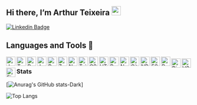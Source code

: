 ## Hi there, I’m Arthur Teixeira <img src="https://media.giphy.com/media/hvRJCLFzcasrR4ia7z/giphy.gif" width="25px"></a>

[![Linkedin Badge](https://img.shields.io/badge/-LinkedIn-blue?style=flat-square&logo=Linkedin&logoColor=white&link=https://www.linkedin.com/in/arthur-teixeira-451768215/)](https://www.linkedin.com/in/arthur-teixeira-451768215/)

## Languages and Tools 🚀

<img align="left" title="Javascript" alt="Javascript" src="https://cdn.jsdelivr.net/gh/devicons/devicon@latest/icons/javascript/javascript-original.svg" width="25px" />

<img align="left" title="Typescript" alt="Typescript" src="https://cdn.jsdelivr.net/gh/devicons/devicon@latest/icons/typescript/typescript-original.svg" width="25px" />

<img align="left" title="Python" alt="Python" src="https://cdn.jsdelivr.net/gh/devicons/devicon@latest/icons/python/python-original.svg" 
width="25px" />

<img align="left" title="Java" alt="Java" src="https://cdn.jsdelivr.net/gh/devicons/devicon@latest/icons/java/java-original.svg" 
width="25px" />

<img align="left" title="React" alt="React" src="https://cdn.jsdelivr.net/gh/devicons/devicon@latest/icons/react/react-original.svg"
width="25px" />

<img align="left" title="Zustand" alt="Zustand" src="https://cdn.jsdelivr.net/gh/devicons/devicon@latest/icons/zustand/zustand-original.svg"
width="25px" />

<img align="left" title="NextJS" alt="NextJS" src="https://cdn.jsdelivr.net/gh/devicons/devicon@latest/icons/nextjs/nextjs-original.svg"
width="25px" />

<img align="left" title="TailwindCSS" alt="TailwindCSS" src="https://cdn.jsdelivr.net/gh/devicons/devicon@latest/icons/tailwindcss/tailwindcss-original.svg"
width="25px" />

<img align="left" title="CSS" alt="CSS" src="https://cdn.jsdelivr.net/gh/devicons/devicon@latest/icons/css3/css3-original.svg"
width="25px" />

<img align="left" title="HTML" alt="HTML" src="https://cdn.jsdelivr.net/gh/devicons/devicon@latest/icons/html5/html5-original.svg"
width="25px" />

<img align="left" title="Bootstrap" alt="Bootstrap" src="https://cdn.jsdelivr.net/gh/devicons/devicon@latest/icons/bootstrap/bootstrap-original.svg"
width="25px" />

<img align="left" title="NodeJS" alt="NodeJS" src="https://cdn.jsdelivr.net/gh/devicons/devicon@latest/icons/nodejs/nodejs-original.svg"
width="25px" />

<img align="left" title="Git" alt="Git" src="https://cdn.jsdelivr.net/gh/devicons/devicon@latest/icons/git/git-original.svg"
width="25px" />

<img align="left" title="NPM" alt="NPM" src="https://cdn.jsdelivr.net/gh/devicons/devicon@latest/icons/npm/npm-original.svg"
width="25px" />

<img align="left" title="ESLint" alt="ESLint" src="https://cdn.jsdelivr.net/gh/devicons/devicon@latest/icons/eslint/eslint-original.svg"
width="25px" />

<a title="Prettier"><img align="left" src="https://github.com/tomchen/stack-icons/blob/master/logos/prettier.svg" title="Javascript" alt="Prettier" width="25px"><a>

<img align="left" title="Biome" alt="Biome" src="https://cdn.jsdelivr.net/gh/devicons/devicon@latest/icons/biome/biome-original.svg"
width="25px" />

<img align="left" title="VSCode" alt="VSCode" src="https://cdn.jsdelivr.net/gh/devicons/devicon@latest/icons/vscode/vscode-original.svg" 
width="25px"/>

<img align="left" title="Figma" alt="Figma"  src="https://cdn.jsdelivr.net/gh/devicons/devicon@latest/icons/figma/figma-original.svg"
width="25px" />

### Stats

[![Anurag's GitHub stats-Dark](https://github-readme-stats.vercel.app/api?username=arthurteixeiradev&show_icons=true&theme=dark#gh-dark-mode-only)]

![Top Langs](https://github-readme-stats.vercel.app/api/top-langs/?username=arthurteixeiradev&layout=compact)
